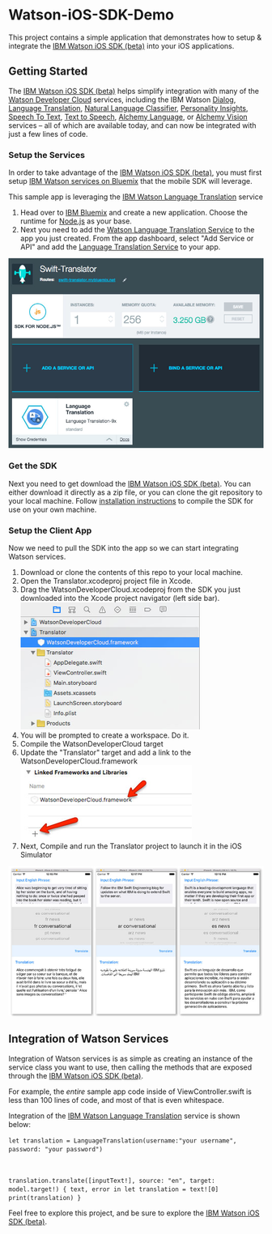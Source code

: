 # Watson-iOS-SDK-Demo
This project contains a simple application that demonstrates how to setup &amp; integrate the [IBM Watson iOS SDK (beta)][ios_sdk] into your iOS applications.

## Getting Started

The [IBM Watson iOS SDK (beta)][ios_sdk] helps simplify integration with many of the [Watson Developer Cloud][watson_developer_cloud] services, including the IBM Watson [Dialog][dialog], [Language Translation][translation], [Natural Language Classifier][nlc], [Personality Insights][p_insights], [Speech To Text][stt], [Text to Speech][tts], [Alchemy Language][alchemy], or [Alchemy Vision][alchemy] services – all of which are available today, and can now be integrated with just a few lines of code. 

### Setup the Services

In order to take advantage of the  [IBM Watson iOS SDK (beta)][ios_sdk], you must first setup [IBM Watson services on Bluemix][watson_bluemix] that the mobile SDK will leverage.

This sample app is leveraging the [IBM Watson Language Translation][language_translation] service

1. Head over to [IBM Bluemix][bluemix] and create a new application.  Choose the runtime for [Node.js][node] as your base. 
2. Next you need to add the [Watson Language Translation Service][translation] to the app you just created.  From the app dashboard, select "Add Service or API" and add the [Language Translation Service][translation] to your app.

![Swift-Translator app on IBM Bluemix](./github_content/swift-translator-bluemix.jpg)

### Get the SDK

Next you need to get download the [IBM Watson iOS SDK (beta)][ios_sdk].  You can either download it directly as a zip file, or you can clone the git repository to your local machine.  Follow [installation instructions][ios_sdk_install] to compile the SDK for use on your own machine.

### Setup the Client App

Now we need to pull the SDK into the app so we can start integrating Watson services.

1. Download or clone the contents of this repo to your local machine.  
2. Open the Translator.xcodeproj project file in Xcode.
3. Drag the WatsonDeveloperCloud.xcodeproj from the SDK you just downloaded into the Xcode project navigator (left side bar). <br/> ![Swift-Translator project navigator](./github_content/swift-translator-project-navigator.jpg)
4. You will be prompted to create a workspace.  Do it.
5. Compile the WatsonDeveloperCloud target
6. Update the "Translator" target and add a link to the WatsonDeveloperCloud.framework <br/> ![Swift-Translator project navigator](./github_content/swift-translator-link.jpg) 
6. Next, Compile and run the Translator project to launch it in the iOS Simulator

![Swift-Translator app in the iOS Simulator](./github_content/swift-translator.jpg)


## Integration of Watson Services

Integration of Watson services is as simple as creating an instance of the service class you want to use, then calling the methods that are exposed through the  [IBM Watson iOS SDK (beta)][ios_sdk].  

For example, the *entire* sample app code inside of ViewController.swift is less than 100 lines of code, and most of that is even whitespace.  

Integration of the [IBM Watson Language Translation][language_translation] service is shown below:

<code>let translation = LanguageTranslation(username:"your username", password: "your password")

translation.translate([inputText!], source: "en", target: model.target!) { text, error in
    let translation = text![0]
    print(translation)
}
</code>

Feel free to explore this project, and be sure to explore the [IBM Watson iOS SDK (beta)][ios_sdk].





[bluemix]: https://bluemix.net
[ios_sdk]: https://github.com/watson-developer-cloud/ios-sdk
[ios_sdk_install]:https://github.com/watson-developer-cloud/ios-sdk#installation
[watson_bluemix]: http://www.ibm.com/cloud-computing/bluemix/solutions/watson/
[language_translation]: https://console.ng.bluemix.net/catalog/services/language-translation/
[watson_developer_cloud]: https://www.ibm.com/smarterplanet/us/en/ibmwatson/developercloud/

[dialog]:https://console.ng.bluemix.net/catalog/services/dialog/
[translation]:https://console.ng.bluemix.net/catalog/services/language-translation/
[nlc]:https://console.ng.bluemix.net/catalog/services/natural-language-classifier/
[p_insights]:https://console.ng.bluemix.net/catalog/services/personality-insights/
[stt]:https://console.ng.bluemix.net/catalog/services/speech-to-text/ 
[tts]:https://console.ng.bluemix.net/catalog/services/text-to-speech/ 
[alchemy]:https://console.ng.bluemix.net/catalog/services/alchemyapi/
[node]:https://console.ng.bluemix.net/catalog/starters/sdk-for-nodejs/